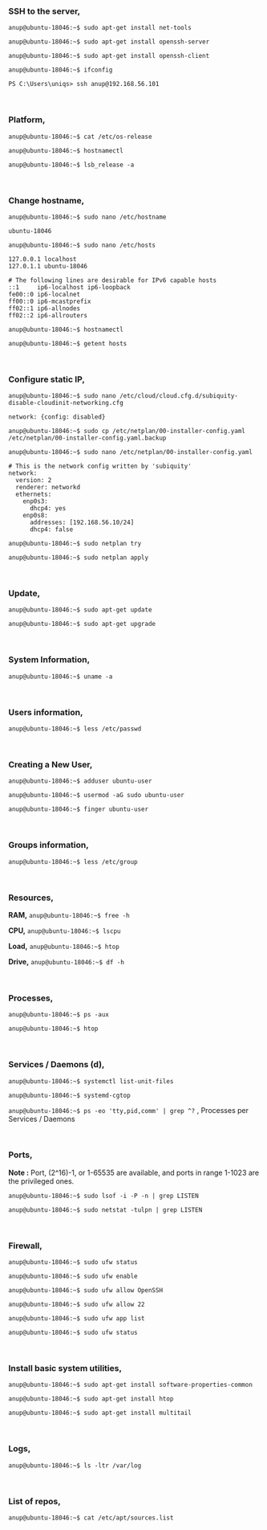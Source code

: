 ### SSH to the server,

`anup@ubuntu-18046:~$ sudo apt-get install net-tools`

`anup@ubuntu-18046:~$ sudo apt-get install openssh-server`

`anup@ubuntu-18046:~$ sudo apt-get install openssh-client`


`anup@ubuntu-18046:~$ ifconfig`

`PS C:\Users\uniqs> ssh anup@192.168.56.101`

<br>

### Platform,

`anup@ubuntu-18046:~$ cat /etc/os-release`

`anup@ubuntu-18046:~$ hostnamectl`

`anup@ubuntu-18046:~$ lsb_release -a`

<br>

### Change hostname,

`anup@ubuntu-18046:~$ sudo nano /etc/hostname`

    ubuntu-18046

`anup@ubuntu-18046:~$ sudo nano /etc/hosts`

    127.0.0.1 localhost
    127.0.1.1 ubuntu-18046
    
    # The following lines are desirable for IPv6 capable hosts
    ::1     ip6-localhost ip6-loopback
    fe00::0 ip6-localnet
    ff00::0 ip6-mcastprefix
    ff02::1 ip6-allnodes
    ff02::2 ip6-allrouters

`anup@ubuntu-18046:~$ hostnamectl`

`anup@ubuntu-18046:~$ getent hosts`

<br>

### Configure static IP,

`anup@ubuntu-18046:~$ sudo nano /etc/cloud/cloud.cfg.d/subiquity-disable-cloudinit-networking.cfg`

    network: {config: disabled}


`anup@ubuntu-18046:~$ sudo cp /etc/netplan/00-installer-config.yaml /etc/netplan/00-installer-config.yaml.backup`

`anup@ubuntu-18046:~$ sudo nano /etc/netplan/00-installer-config.yaml`

    # This is the network config written by 'subiquity'
    network:
      version: 2
      renderer: networkd
      ethernets:
        enp0s3:
          dhcp4: yes
        enp0s8:
          addresses: [192.168.56.10/24]
          dhcp4: false

`anup@ubuntu-18046:~$ sudo netplan try`

`anup@ubuntu-18046:~$ sudo netplan apply`

<br>

### Update,

`anup@ubuntu-18046:~$ sudo apt-get update`

`anup@ubuntu-18046:~$ sudo apt-get upgrade`

<br>

### System Information,

`anup@ubuntu-18046:~$ uname -a`

<br>

### Users information,

`anup@ubuntu-18046:~$ less /etc/passwd`

<br>

### Creating a New User,

`anup@ubuntu-18046:~$ adduser ubuntu-user`

`anup@ubuntu-18046:~$ usermod -aG sudo ubuntu-user`

`anup@ubuntu-18046:~$ finger ubuntu-user`

<br>

### Groups information,

`anup@ubuntu-18046:~$ less /etc/group`

<br>

### Resources,

**RAM,** `anup@ubuntu-18046:~$ free -h`

**CPU,** `anup@ubuntu-18046:~$ lscpu`

**Load,** `anup@ubuntu-18046:~$ htop`

**Drive,** `anup@ubuntu-18046:~$ df -h`

<br>

### Processes,

`anup@ubuntu-18046:~$ ps -aux`

`anup@ubuntu-18046:~$ htop`

<br>

### Services / Daemons (d),

`anup@ubuntu-18046:~$ systemctl list-unit-files`

`anup@ubuntu-18046:~$ systemd-cgtop`

`anup@ubuntu-18046:~$ ps -eo 'tty,pid,comm' | grep ^?` , Processes per Services / Daemons

<br>

### Ports,

**Note :** Port, (2^16)-1, or 1-65535 are available, and ports in range 1-1023 are the privileged ones.

`anup@ubuntu-18046:~$ sudo lsof -i -P -n | grep LISTEN`

`anup@ubuntu-18046:~$ sudo netstat -tulpn | grep LISTEN`

<br>

### Firewall,

`anup@ubuntu-18046:~$ sudo ufw status`

`anup@ubuntu-18046:~$ sudo ufw enable`

`anup@ubuntu-18046:~$ sudo ufw allow OpenSSH`

`anup@ubuntu-18046:~$ sudo ufw allow 22`

`anup@ubuntu-18046:~$ sudo ufw app list`

`anup@ubuntu-18046:~$ sudo ufw status`

<br>

### Install basic system utilities,

`anup@ubuntu-18046:~$ sudo apt-get install software-properties-common`

`anup@ubuntu-18046:~$ sudo apt-get install htop`

`anup@ubuntu-18046:~$ sudo apt-get install multitail`

<br>

### Logs,

`anup@ubuntu-18046:~$ ls -ltr /var/log`

<br>

### List of repos,

`anup@ubuntu-18046:~$ cat /etc/apt/sources.list`

<br>
